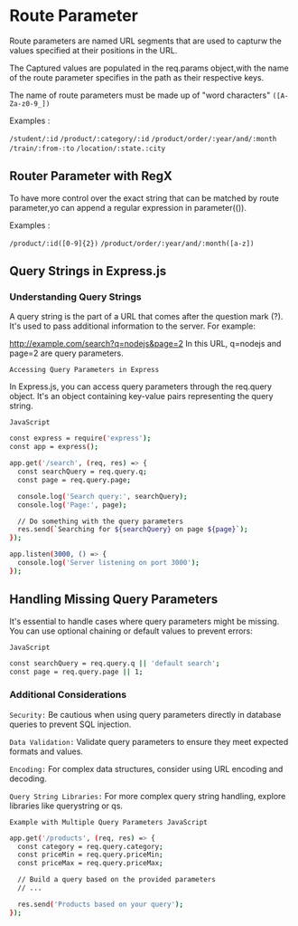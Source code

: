 # Route Parameter

Route parameters are named  URL segments that are used to capturw the values specified at their positions in the URL.

The Captured values are populated in the req.params object,with the name of the route parameter specifies in the path as their respective keys.

The name of route parameters must be made up of "word characters" `([A-Za-z0-9_])`

Examples :

`/student/:id`
`/product/:category/:id`
`/product/order/:year/and/:month`
`/train/:from-:to`
`/location/:state.:city`

## Router Parameter with RegX

To have more control over the exact string that can be matched by route parameter,yo can append a regular expression in parameter(()).

Examples :

`/product/:id([0-9]{2})`
`/product/order/:year/and/:month([a-z])`

## Query Strings in Express.js

### Understanding Query Strings

A query string is the part of a URL that comes after the question mark (?). It's used to pass additional information to the server. For example:

<http://example.com/search?q=nodejs&page=2>
In this URL, q=nodejs and page=2 are query parameters.

`Accessing Query Parameters in Express`

In Express.js, you can access query parameters through the req.query object. It's an object containing key-value pairs representing the query string.

`JavaScript`

```bash
const express = require('express');
const app = express();

app.get('/search', (req, res) => {
  const searchQuery = req.query.q;
  const page = req.query.page;

  console.log('Search query:', searchQuery);
  console.log('Page:', page);

  // Do something with the query parameters
  res.send(`Searching for ${searchQuery} on page ${page}`);
});

app.listen(3000, () => {
  console.log('Server listening on port 3000');
});
```

## Handling Missing Query Parameters

It's essential to handle cases where query parameters might be missing. You can use optional chaining or default values to prevent errors:

`JavaScript`

```bash
const searchQuery = req.query.q || 'default search';
const page = req.query.page || 1;
```

### Additional Considerations

`Security:`
 Be cautious when using query parameters directly in database queries to prevent SQL injection.

`Data Validation:` Validate query parameters to ensure they meet expected formats and values.

`Encoding:` For complex data structures, consider using URL encoding and decoding.

`Query String Libraries:` For more complex query string handling, explore libraries like querystring or qs.

`Example with Multiple Query Parameters
JavaScript`

```bash
app.get('/products', (req, res) => {
  const category = req.query.category;
  const priceMin = req.query.priceMin;
  const priceMax = req.query.priceMax;

  // Build a query based on the provided parameters
  // ...

  res.send('Products based on your query');
});
```
